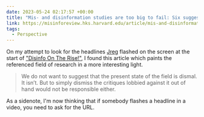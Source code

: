 ```yaml
---
date: 2023-05-24 02:17:57 +00:00
title: "Mis- and disinformation studies are too big to fail: Six suggestions for the field’s future | HKS Misinformation Review"
link: https://misinforeview.hks.harvard.edu/article/mis-and-disinformation-studies-are-too-big-to-fail-six-suggestions-for-the-fields-future/
tags:
  - Perspective
---
```

On my attempt to look for the headlines [Jreg](https://www.youtube.com/@jREG) flashed on the screen at the start of ["Disinfo On The Rise!"](https://www.youtube.com/watch?v=veD9VUzL_TM), I found this article which paints the referenced field of research in a more interesting light.

> We do not want to suggest that the present state of the field is dismal. It isn’t. But to simply dismiss the critiques lobbied against it out of hand would not be responsible either.

As a sidenote, I'm now thinking that if somebody flashes a headline in a video, you need to ask for the URL.
